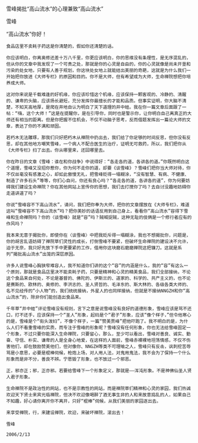 雪峰揭批“高山流水”的心理兼致“高山流水”

雪峰


“高山流水”你好！

    食品店里不卖耗子药这是你清楚的，假如你还清楚的话。

    你应该明白，你离奥修还差十万八千里，你更应该明白，你的思维没有条理性，是无序混乱的，但从你的文章中我发现了一个可贵之处，那就是你的心灵是自由的，你的心灵就像是尚未开垦和污染的处女地，只要有人善于规划，你这块处女地上就能结出美丽的奇葩，这就是为什么我们一开始把你放进《大师专栏》的原因和目的。你不是大师，但有希望成为大师，生命禅院想把你培养成大师。

    这对你来说是千载难逢的好机缘，你应该珍惜这个机缘，应该保持一颗客观的、冷静的、清醒的、谦卑的头脑，应该扬长避短，充分发挥你最擅长的才能和品质。但事实证明，你大脑不清楚，不知天高地厚，是爬在井地自认为明白了天下道理的井中蛙。我在你一篇文章后面跟了一帖：“嗨，这个大师！”这是在提醒你，是在引导你，同时也是警示你，让你明白自己离真正的大师还有相当的距离。但是你把握不住机会，不仅不动脑子思考，反而借题发挥出一篇论大师的文章，表达了你的不满和顽固。

    若朽木无法雕琢，那我们只好把朽木从禅院中扔出去，我们给了你足够的时间反思，但你没有反思，却在其他地方嘲笑雪峰，一个病人不配合医生的治疗，证明无可救药，所以，我们把你从《大师专栏》扫了出去。你从哪里来，还回哪里去。

    你在昨日的文章《雪峰：谁在和你战争》中说得好：“各走各的道，各讲各的道。”你既然明白这个道理，雪峰又没招你惹你，你为何不走你的道，却要《谈雪峰》？雪峰们把你当大师对待，你不仅丝毫没有感激之心，却如此傲慢无礼，把雪峰贬得一塌糊涂，“没有智慧、有病、不健康、制造了许多石头”等等，你扪心自问，你还有良心吗？“各走各的道，各讲各的道”，你为何要妨碍我们建设生命禅院？你在其他网站上宣传你的思想，我们去打搅你了吗？去自讨没趣地妨碍你走道讲道了吗？

    你说“雪峰容不下高山流水”，请问，我们把你奉为大师，把你的文章摆放在《大师专栏》，难道这叫“雪峰容不下高山流水”吗？把你美妙的话语反用到自己身上，看看你“高山流水”容得下雪峰和生命禅院吗？你的〈谈雪峰〉就是“容”吗？贼喊捉贼，这种无耻的伎俩是一个修行者应有的作风吗？

    我本来无意于揭批你，即使你在〈谈雪峰〉中把我贬斥得一塌糊涂，我也不想揭批你，问题是，你的胡言乱语妨碍了禅院草们灵性的成长，打倒雪峰不要紧，但破坏生命禅院的建设决不允许，迫于无奈，我只好先放下手中更要紧的工作，借用你这块磨石磨磨禅院这把镰刀。这就是系列“揭批高山流水”出笼的深层原因。

    许多人说雪峰心胸狭窄难容人，我不知道你们讲的这个“容”的内涵是什么，我的“容”有这么一个原则，那就是食品店里决不能卖耗子药，只要是精神和心灵的精美食品，我们全部接纳，不论这个食品来自何处，不论是基督的、佛陀的、伊斯兰的、道家的、科学的、共产主义的，也不论是赛斯的、欧林的、奥修的、李洪志的、圣人贤哲的、毛泽东的、斯大林的、各级各类大师的、名不见经传的“小人物”的，我们统统接纳，外星人的也同样接纳，但就是不接纳NNGZH和你“高山流水”的，除非你们能创造出食品来。

    千年草“井中蛙”评论雪峰没有规则，言下之意是说雪峰没有良好的道德形象，雪峰应该是骂不还口，打不还手，应该保持一个“圣人”形象，起码是个“君子”形象，应该“像个样子，”但令他寒心的是，雪峰是个“街头泼妇”，不像个样子，一篇“赞美贾峰”把他吓跑了。我不明白的是，为什么人们不看重雪峰的实质，而专注于雪峰的形象呢？雪峰没有任何形象，你也无法给雪峰固定一个形象，不过只要你能深入生命禅院，只要留心，那么，至少可以看出，雪峰对善良、诚实、勤奋、守信、朴实、谦卑的人是全身心地爱，在这样的人面前，雪峰赤裸裸地坦荡情感，不仅不伤害他们，却在鼓励赞美他们，但对像你、NNGZH等类不可理喻之人，雪峰只有反击，讽刺挖苦辱骂是小意思，必要是棍棒伺候，枪炮上场，对人用人法，对鬼用鬼法，我不会为了保持一个什么形象而是非不分，善良不辨。宁愿毁了形象，也不放过一个邪恶。

    正，邪亦正；邪，正亦邪。若要给雪峰下一个形象定义，那就是——浑沌形象。不是神佛仙圣人贤人君子形象。

    生命禅院不是政治性的网站，也不是宗教性的网站，而是禅院草们精神和心灵的家园，我们热诚欢迎天下贤士来宾光临禅院，但决不欢迎像喝醉了酒无事生非的人和来故意捣乱的人，如果自己不知趣，好心请你离开你不离开，只好“棍棒”伺候，从我们美丽的家园逐出去。

    来享受禅院，行，来建设禅院，欢迎，来破坏禅院，滚出去！

    雪峰

    2006/2/13



